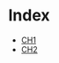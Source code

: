 <h1 id="index.top">Index</h1>

* [CH1](https://github.com/JoshXie0809/myNotes/blob/main/note/note_003_financial_computing_mid1_ch1#ch1.md)
* [CH2](#ch2)
